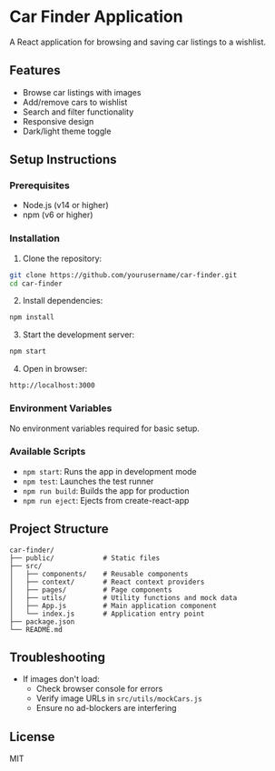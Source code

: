 # Car Finder Application

A React application for browsing and saving car listings to a wishlist.

## Features
- Browse car listings with images
- Add/remove cars to wishlist
- Search and filter functionality
- Responsive design
- Dark/light theme toggle

## Setup Instructions

### Prerequisites
- Node.js (v14 or higher)
- npm (v6 or higher)

### Installation
1. Clone the repository:
```bash
git clone https://github.com/yourusername/car-finder.git
cd car-finder
```

2. Install dependencies:
```bash
npm install
```

3. Start the development server:
```bash
npm start
```

4. Open in browser:
```
http://localhost:3000
```

### Environment Variables
No environment variables required for basic setup.

### Available Scripts
- `npm start`: Runs the app in development mode
- `npm test`: Launches the test runner
- `npm run build`: Builds the app for production
- `npm run eject`: Ejects from create-react-app

## Project Structure
```
car-finder/
├── public/            # Static files
├── src/
│   ├── components/    # Reusable components
│   ├── context/       # React context providers
│   ├── pages/         # Page components
│   ├── utils/         # Utility functions and mock data
│   ├── App.js         # Main application component
│   └── index.js       # Application entry point
├── package.json
└── README.md
```

## Troubleshooting
- If images don't load:
  - Check browser console for errors
  - Verify image URLs in `src/utils/mockCars.js`
  - Ensure no ad-blockers are interfering

## License
MIT

